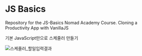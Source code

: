# JS Basics

Repository for the JS-Basics Nomad Academy Course. Cloning a Productivity App with VanillaJS

기본 JavaScript만으로 스케줄러 만들기

![스케줄러_할일입력결과](https://user-images.githubusercontent.com/64966329/85543782-57383c00-b655-11ea-82e1-e88500133370.png)
